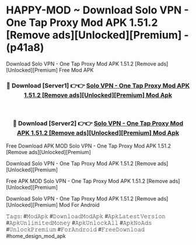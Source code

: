 # HAPPY-MOD ~ Download Solo VPN - One Tap Proxy Mod APK 1.51.2 [Remove ads][Unlocked][Premium] - (p41a8)
Download Solo VPN - One Tap Proxy Mod APK 1.51.2 [Remove ads][Unlocked][Premium] Free Mod APK

<div align="center">
<h3>🔴 Download [Server1] 👉👉 <a href="https://apk-comot.site?title=Solo_VPN_-_One_Tap_Proxy_Mod_APK_1.51.2_[Remove_ads][Unlocked][Premium]">Solo VPN - One Tap Proxy Mod APK 1.51.2 [Remove ads][Unlocked][Premium] Mod Apk</a></h3><br>

<h3>🔴 Download [Server2] 👉👉 <a href="https://apk-comot.site?title=Solo_VPN_-_One_Tap_Proxy_Mod_APK_1.51.2_[Remove_ads][Unlocked][Premium]">Solo VPN - One Tap Proxy Mod APK 1.51.2 [Remove ads][Unlocked][Premium] Mod Apk</a></h3>
</div>


Free Download APK MOD Solo VPN - One Tap Proxy Mod APK 1.51.2 [Remove ads][Unlocked][Premium]

Download Solo VPN - One Tap Proxy Mod APK 1.51.2 [Remove ads][Unlocked][Premium] 

Free APK MOD Solo VPN - One Tap Proxy Mod APK 1.51.2 [Remove ads][Unlocked][Premium] 

Download Solo VPN - One Tap Proxy Mod APK 1.51.2 [Remove ads][Unlocked][Premium] Mod For Android

𝚃𝚊𝚐𝚜: #𝙼𝚘𝚍𝙰𝚙𝚔 #𝙳𝚘𝚠𝚗𝚕𝚘𝚊𝚍𝙼𝚘𝚍𝙰𝚙𝚔 #𝙰𝚙𝚔𝙻𝚊𝚝𝚎𝚜𝚝𝚅𝚎𝚛𝚜𝚒𝚘𝚗 #𝙰𝚙𝚔𝚄𝚗𝚕𝚒𝚖𝚒𝚝𝚎𝚍𝙼𝚘𝚗𝚎𝚢 #𝙰𝚙𝚔𝚄𝚗𝚕𝚘𝚌𝚔𝙰𝚕𝚕 #𝙰𝚙𝚔𝙽𝚘𝙰𝚍𝚜 #𝚄𝚗𝚕𝚘𝚌𝚔𝙿𝚛𝚎𝚖𝚒𝚞𝚖 #𝙵𝚘𝚛𝙰𝚗𝚍𝚛𝚘𝚒𝚍 #𝙵𝚛𝚎𝚎𝙳𝚘𝚠𝚗𝚕𝚘𝚊𝚍 #home_design_mod_apk